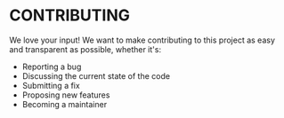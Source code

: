 # CONTRIBUTING
We love your input! We want to make contributing to this project as easy and transparent as possible, whether it's:
<ul>
    <li>Reporting a bug</li>
    <li>Discussing the current state of the code</li>
    <li>Submitting a fix</li>
    <li>Proposing new features</li>
    <li>Becoming a maintainer</li>
</ul>

